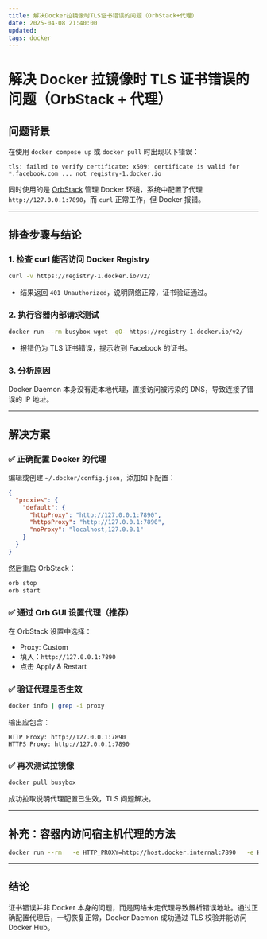 ```yaml
---
title: 解决Docker拉镜像时TLS证书错误的问题（OrbStack+代理）
date: 2025-04-08 21:40:00
updated:
tags: docker
---
```


# 解决 Docker 拉镜像时 TLS 证书错误的问题（OrbStack + 代理）

## 问题背景

在使用 `docker compose up` 或 `docker pull` 时出现以下错误：

```
tls: failed to verify certificate: x509: certificate is valid for *.facebook.com ... not registry-1.docker.io
```

同时使用的是 [OrbStack](https://orbstack.dev/) 管理 Docker 环境，系统中配置了代理 `http://127.0.0.1:7890`，而 `curl` 正常工作，但 Docker 报错。

---

## 排查步骤与结论

### 1. 检查 curl 能否访问 Docker Registry

```bash
curl -v https://registry-1.docker.io/v2/
```

- 结果返回 `401 Unauthorized`，说明网络正常，证书验证通过。

### 2. 执行容器内部请求测试

```bash
docker run --rm busybox wget -qO- https://registry-1.docker.io/v2/
```

- 报错仍为 TLS 证书错误，提示收到 Facebook 的证书。

### 3. 分析原因

Docker Daemon 本身没有走本地代理，直接访问被污染的 DNS，导致连接了错误的 IP 地址。

---

## 解决方案

### ✅ 正确配置 Docker 的代理

编辑或创建 `~/.docker/config.json`，添加如下配置：

```json
{
  "proxies": {
    "default": {
      "httpProxy": "http://127.0.0.1:7890",
      "httpsProxy": "http://127.0.0.1:7890",
      "noProxy": "localhost,127.0.0.1"
    }
  }
}
```

然后重启 OrbStack：

```bash
orb stop
orb start
```

### ✅ 通过 Orb GUI 设置代理（推荐）

在 OrbStack 设置中选择：

- Proxy: Custom
- 填入：`http://127.0.0.1:7890`
- 点击 Apply & Restart

### ✅ 验证代理是否生效

```bash
docker info | grep -i proxy
```

输出应包含：

```
HTTP Proxy: http://127.0.0.1:7890
HTTPS Proxy: http://127.0.0.1:7890
```

### ✅ 再次测试拉镜像

```bash
docker pull busybox
```

成功拉取说明代理配置已生效，TLS 问题解决。

---

## 补充：容器内访问宿主机代理的方法

```bash
docker run --rm   -e HTTP_PROXY=http://host.docker.internal:7890   -e HTTPS_PROXY=http://host.docker.internal:7890   busybox wget -qO- https://registry-1.docker.io/v2/
```

---

## 结论

证书错误并非 Docker 本身的问题，而是网络未走代理导致解析错误地址。通过正确配置代理后，一切恢复正常，Docker Daemon 成功通过 TLS 校验并能访问 Docker Hub。
